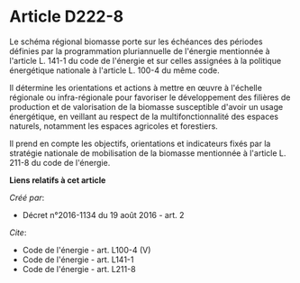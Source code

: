 # Article D222-8

Le schéma régional biomasse porte sur les échéances des périodes définies par la programmation pluriannuelle de l'énergie
mentionnée à l'article L. 141-1 du code de l'énergie et sur celles assignées à la politique énergétique nationale à l'article
L. 100-4 du même code. 

Il détermine les orientations et actions à mettre en œuvre à l'échelle régionale ou infra-régionale pour favoriser le
développement des filières de production et de valorisation de la biomasse susceptible d'avoir un usage énergétique, en
veillant au respect de la multifonctionnalité des espaces naturels, notamment les espaces agricoles et forestiers. 

Il prend en compte les objectifs, orientations et indicateurs fixés par la stratégie nationale de mobilisation de la biomasse
mentionnée à l'article L. 211-8 du code de l'énergie.

**Liens relatifs à cet article**

_Créé par_:

  - Décret n°2016-1134 du 19 août 2016 - art. 2

_Cite_:

  - Code de l'énergie - art. L100-4 (V)
  - Code de l'énergie - art. L141-1
  - Code de l'énergie - art. L211-8
